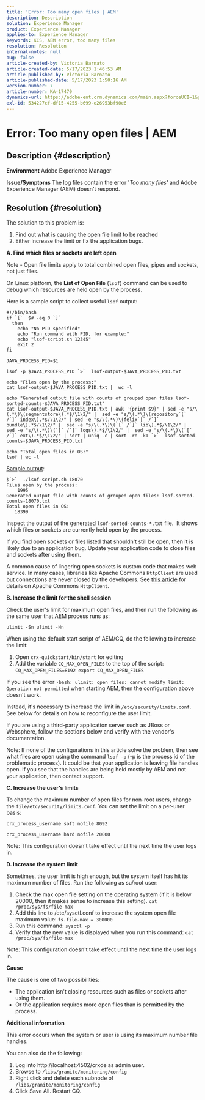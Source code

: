 ```yaml
---
title: 'Error: Too many open files | AEM'
description: Description
solution: Experience Manager
product: Experience Manager
applies-to: Experience Manager
keywords: KCS, AEM error, too many files
resolution: Resolution
internal-notes: null
bug: false
article-created-by: Victoria Barnato
article-created-date: 5/17/2023 1:46:53 AM
article-published-by: Victoria Barnato
article-published-date: 5/17/2023 1:50:16 AM
version-number: 7
article-number: KA-17470
dynamics-url: https://adobe-ent.crm.dynamics.com/main.aspx?forceUCI=1&pagetype=entityrecord&etn=knowledgearticle&id=286f81b1-54f4-ed11-8848-6045bd006ce9
exl-id: 534227cf-df15-4255-b699-e26953bf90e6
---
```

# Error: Too many open files | AEM

## Description {#description}

<b>Environment</b>
Adobe Experience Manager


<b>Issue/Symptoms</b>
The log files contain the error '*Too many files'* and Adobe Experience Manager (AEM) doesn't respond.




## Resolution {#resolution}


The solution to this problem is:

1. Find out what is causing the open file limit to be reached
2. Either increase the limit or fix the application bugs.


<b>A. Find which files or sockets are left open</b>

Note - Open file limits apply to total combined open files, pipes and sockets, not just files.

On Linux platform, the <b>List of Open File</b> (`lsof`) command can be used to debug which resources are held open by the process.

Here is a sample script to collect useful `lsof` output:


```
#!/bin/bash
if `[`  $# -eq 0 `]` 
  then
    echo "No PID specified"
    echo "Run command with PID, for example:"
    echo "lsof-script.sh 12345"
    exit 2
fi
 
JAVA_PROCESS_PID=$1
 
lsof -p $JAVA_PROCESS_PID `>`  lsof-output-$JAVA_PROCESS_PID.txt
 
echo "Files open by the process:"
cat lsof-output-$JAVA_PROCESS_PID.txt |  wc -l
 
echo "Generated output file with counts of grouped open files lsof-sorted-counts-$JAVA_PROCESS_PID.txt"
cat lsof-output-$JAVA_PROCESS_PID.txt | awk '{print $9}' | sed -e "s/\(.*\)\(segmentstore\).*$/\1\2/" |  sed -e "s/\(.*\)\(repository`[` /`]` index\).*$/\1\2/" | sed -e "s/\(.*\)\(felix`[` /`]` bundle\).*$/\1\2/" |  sed -e "s/\(.*\)\(`[` /`]` lib\).*$/\1\2/" |  sed -e "s/\(.*\)\(`[` /`]` logs\).*$/\1\2/" |  sed -e "s/\(.*\)\(`[` /`]` ext\).*$/\1\2/" | sort | uniq -c | sort -rn -k1 `>`  lsof-sorted-counts-$JAVA_PROCESS_PID.txt
 
echo "Total open files in OS:"
lsof | wc -l
```


<u>Sample output</u>:


```
$`>`  ./lsof-script.sh 18070
Files open by the process:
    1995
Generated output file with counts of grouped open files: lsof-sorted-counts-18070.txt
Total open files in OS:
   18399
```


Inspect the output of the generated `lsof-sorted-counts-*.txt` file.  It shows which files or sockets are currently held open by the process.

If you find open sockets or files listed that shouldn't still be open, then it is likely due to an application bug. Update your application code to close files and sockets after using them.

A common cause of lingering open sockets is custom code that makes web service. In many cases, libraries like Apache Commons `HttpClient` are used but connections are never closed by the developers. See [this article](https://stackoverflow.com/questions/43454514/proper-usage-of-apache-httpclient-and-when-to-close-it) for details on Apache Commons `HttpClient`.

<b>B. Increase the limit for the shell session</b>

Check the user's limit for maximum open files, and then run the following as the same user that AEM process runs as:

`ulimit -Sn ulimit -Hn`

When using the default start script of AEM/CQ, do the following to increase the limit:

1. Open `crx-quickstart/bin/start` for editing
2. Add the variable `CQ_MAX_OPEN_FILES` to the top of the script:    `CQ_MAX_OPEN_FILES=8192 export CQ_MAX_OPEN_FILES`


If you see the error `-bash: ulimit: open files: cannot modify limit: Operation not permitted` when starting AEM, then the configuration above doesn't work.

Instead, it's necessary to increase the limit in `/etc/security/limits.conf`. See below for details on how to reconfigure the user limit.

If you are using a third-party application server such as JBoss or Websphere, follow the sections below and verify with the vendor's documentation.

Note: If none of the configurations in this article solve the problem, then see what files are open using the command `lsof -p` (-p is the process id of the problematic process). It could be that your application is leaving file handles open. If you see that the handles are being held mostly by AEM and not your application, then contact support.

<b>C. Increase the user's limits</b>

To change the maximum number of open files for non-root users, change the `file/etc/security/limits.conf`. You can set the limit on a per-user basis:

`crx_process_username soft nofile 8092`

`crx_process_username hard nofile 20000`

Note: This configuration doesn't take effect until the next time the user logs in.

<b>D. Increase the system limit</b>

Sometimes, the user limit is high enough, but the system itself has hit its maximum number of files. Run the following as su/root user:

1. Check the max open file setting on the operating system (if it is below 20000, then it makes sense to increase this setting).
    `cat /proc/sys/fs/file-max`
2. Add this line to /etc/sysctl.conf to increase the system open file maximum value:
    `fs.file-max = 300000`
3. Run this command:
    `sysctl -p`
4. Verify that the new value is displayed when you run this command:
    `cat /proc/sys/fs/file-max`


Note: This configuration doesn't take effect until the next time the user logs in.

<b>Cause</b>

The cause is one of two possibilities:

- The application isn't closing resources such as files or sockets after using them.
- Or the application requires more open files than is permitted by the process.


<b>Additional information</b>

This error occurs when the system or user is using its maximum number file handles.

You can also do the following:

1. Log into http://localhost:4502/crxde as admin user.
2. Browse to `/libs/granite/monitoring/config`
3. Right click and delete each subnode of `/libs/granite/monitoring/config`
4. Click Save All. Restart CQ.

